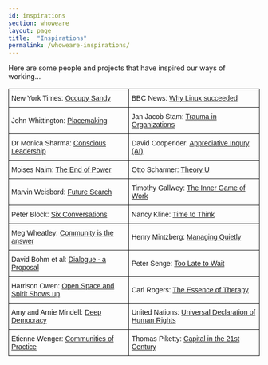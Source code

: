 ```yaml
---
id: inspirations
section: whoweare
layout: page
title:  "Inspirations"
permalink: /whoweare-inspirations/
---
```


Here are some people and projects that have inspired our ways of working...

<style type="text/css">
.tg  {border-collapse:collapse;border-spacing:0;}
.tg td{font-family:Arial, sans-serif;font-size:14px;padding:10px 5px;border-style:solid;border-width:1px;overflow:hidden;word-break:normal;}
.tg th{font-family:Arial, sans-serif;font-size:14px;font-weight:normal;padding:10px 5px;border-style:solid;border-width:1px;overflow:hidden;word-break:normal;}
</style>
<table class="tg">
  <tr>
    <td class="tg-031e">New York Times: <a href="http://www.nytimes.com/2012/11/11/nyregion/where-fema-fell-short-occupy-sandy-was-there.html?pagewanted=all&_r=0">Occupy Sandy</a></td>
    <td class="tg-031e">BBC News: <a href="http://www.bbc.co.uk/news/technology-18419231">Why Linux succeeded</a></td>
  <tr>
    <td class="tg-031e">John Whittington: <a href="/lib/documents/johnwhittington.htm">Placemaking</a></td>
    <td class="tg-031e">Jan Jacob Stam: <a href="/lib/documents/janjacobtrauma.htm">Trauma in Organizations</a></td>
  <tr>
    <td class="tg-031e">Dr Monica Sharma: <a href="/lib/documents/monicasharma.pdf">Conscious Leadership</td>
    <td class="tg-031e">David Cooperider: <a href="/lib/documents/davidcooperider.pdf">Appreciative Inqury (AI)</a></td>
  <tr>
    <td class="tg-031e">Moises Naim: <a href="http://www.huffingtonpost.com/nathan-gardels/governance-after-the-end_b_3046164.html">The End of Power</a></td>
    <td class="tg-031e">Otto Scharmer: <a href="https://www.presencing.com/executivesummary">Theory U</a></td>
  <tr>
    <td class="tg-031e">Marvin Weisbord: <a href="/documents//marvin_weisbord_interview.htm">Future Search</a></td>
    <td class="tg-031e">Timothy Gallwey: <a href="/lib/documents/innergame.htm">The Inner Game of Work</a></td>
  <tr>
    <td class="tg-031e">Peter Block: <a href="/lib/documents/block6.htm">Six Conversations</a><br></td>
    <td class="tg-031e">Nancy Kline: <a href="/lib/documents/nancyk.htm">Time to Think</a></td>
  <tr>
    <td class="tg-031e">Meg Wheatley: <a href="/lib/documents/margaretwheatley.pdf">Community is the answer</a></td>
    <td class="tg-031e">Henry Mintzberg: <a href="/lib/documents/managingquietly.htm">Managing Quietly</a></td>
  <tr>
    <td class="tg-031e">David Bohm et al: <a href="/lib/documents/davidbohm.htm">Dialogue - a Proposal</a></td>
    <td class="tg-031e">Peter Senge: <a href="/lib/documents/petersenge.htm">Too Late to Wait</a></td>
  <tr>
    <td class="tg-031e">Harrison Owen: <a href="/lib/documents/openspacespirit.htm">Open Space and Spirit Shows up</a></td>
    <td class="tg-031e">Carl Rogers: <a href="/lib/documents/rogersessence.htm">The Essence of Therapy</a></td>
  <tr>
    <td class="tg-031e">Amy and Arnie Mindell: <a href="/lib/documents/mindells.htm">Deep Democracy</a></td>
    <td class="tg-031e">United Nations: <a href="/lib/documents/unidechr.htm">Universal Declaration of Human Rights</a></td>
  <tr>
    <td class="tg-031e">Etienne Wenger: <a href="/lib/documents/wengercommofpractice.pdf">Communities of Practice</a></td>
    <td class="tg-031e">Thomas Piketty: <a href="http://www.theguardian.com/books/2014/apr/13/occupy-right-capitalism-failed-world-french-economist-thomas-piketty">Capital in the 21st Century</a></td>